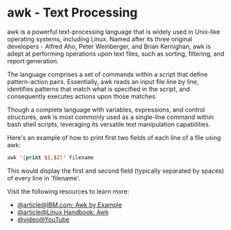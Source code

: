 # awk - Text Processing

awk is a powerful text-processing language that is widely used in Unix-like operating systems, including Linux. Named after its three original developers - Alfred Aho, Peter Weinberger, and Brian Kernighan, awk is adept at performing operations upon text files, such as sorting, filtering, and report generation.

The language comprises a set of commands within a script that define pattern-action pairs. Essentially, awk reads an input file line by line, identifies patterns that match what is specified in the script, and consequently executes actions upon those matches.

Though a complete language with variables, expressions, and control structures, awk is most commonly used as a single-line command within bash shell scripts, leveraging its versatile text manipulation capabilities.

Here's an example of how to print first two fields of each line of a file using awk:

```awk
awk '{print $1,$2}' filename
```

This would display the first and second field (typically separated by spaces) of every line in 'filename'.

Visit the following resources to learn more:

- [@article@IBM.com: Awk by Example](https://developer.ibm.com/tutorials/l-awk1/)
- [@article@Linux Handbook: Awk](https://linuxhandbook.com/awk-command-tutorial/)
- [@video@YouTube](https://www.youtube.com/watch?v=9YOZmI-zWok)

